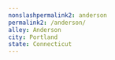 ```yaml
---
﻿nonslashpermalink2: anderson
permalink2: /anderson/
alley: Anderson
city: Portland
state: Connecticut
---
```

